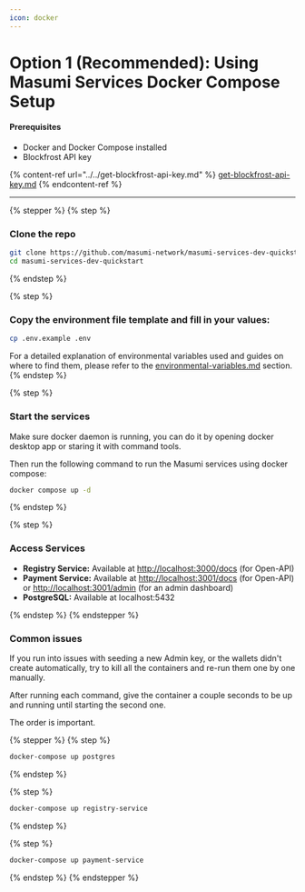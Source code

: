 ```yaml
---
icon: docker
---
```


# Option 1 (Recommended):  Using Masumi Services Docker Compose Setup

#### Prerequisites

* Docker and Docker Compose installed
* Blockfrost API key

{% content-ref url="../../get-blockfrost-api-key.md" %}
[get-blockfrost-api-key.md](../../get-blockfrost-api-key.md)
{% endcontent-ref %}

***

{% stepper %}
{% step %}
### Clone the repo&#x20;

```bash
git clone https://github.com/masumi-network/masumi-services-dev-quickstart.git
cd masumi-services-dev-quickstart
```
{% endstep %}

{% step %}
### Copy the environment file template and fill in your values:

```bash
cp .env.example .env
```

For a detailed explanation of environmental variables used and guides on where to find them, please refer to the [environmental-variables.md](../../technical-documentation/environmental-variables.md "mention") section.
{% endstep %}

{% step %}
### Start the services

Make sure docker daemon is running, you can do it by opening docker desktop app or staring it with command tools.&#x20;

Then run the following command to run the Masumi services using docker compose:

```bash
docker compose up -d
```
{% endstep %}

{% step %}
### Access Services

* **Registry Service:** Available at [http://localhost:3000/docs](http://localhost:3000/docs) (for Open-API)
* **Payment Service:** Available at [http://localhost:3001/docs](http://localhost:3001/docs) (for Open-API) or [http://localhost:3001/admin](http://localhost:3001/admin) (for an admin dashboard)
* **PostgreSQL:**  Available at localhost:5432


{% endstep %}
{% endstepper %}

### Common issues

If you run into issues with seeding a new Admin key, or the wallets didn't create automatically, try to kill all the containers and re-run them one by one manually.&#x20;

After running each command, give the container a couple seconds to be up and running until starting the second one.&#x20;

The order is important.&#x20;

{% stepper %}
{% step %}
```bash
docker-compose up postgres
```
{% endstep %}

{% step %}
```bash
docker-compose up registry-service
```
{% endstep %}

{% step %}
```bash
docker-compose up payment-service
```
{% endstep %}
{% endstepper %}
